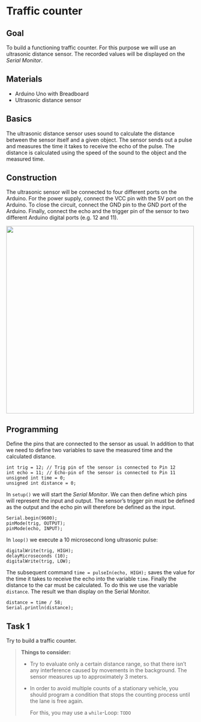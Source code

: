 # Traffic counter

## Goal
To build a functioning traffic counter.
For this purpose we will use an ultrasonic distance sensor.
The recorded values ​​will be displayed on the *Serial Monitor*.

## Materials
* Arduino Uno with Breadboard
* Ultrasonic distance sensor

## Basics
The ultrasonic distance sensor uses sound to calculate the distance between the sensor itself and a given object.
The sensor sends out a pulse and measures the time it takes to receive the echo of the pulse.
The distance is calculated using the speed of the sound to the object and the measured time.

## Construction
The ultrasonic sensor will be connected to four different ports on the Arduino.
For the power supply, connect the VCC pin with the 5V port on the Arduino.
To close the circuit, connect the GND pin to the GND port of the Arduino.
Finally, connect the echo and the trigger pin of the sensor to two different Arduino digital ports (e.g. 12 and 11).

<Img src = "https://raw.githubusercontent.com/sensebox/resources/master/images/edu/Verkehrszaehler.jpg" width = "500" />

## Programming
Define the pins that are connected to the sensor as usual.
In addition to that we need to define two variables to save the measured time and the calculated distance.

```arduino
int trig = 12; // Trig pin of the sensor is connected to Pin 12
int echo = 11; // Echo-pin of the sensor is connected to Pin 11
unsigned int time = 0;
unsigned int distance = 0;
```

In `setup()` we will start the *Serial Monitor*.
We can then define which pins will represent the input and output.
The sensor’s trigger pin must be defined as the output and the echo pin will therefore be defined as the input.

```arduino
Serial.begin(9600);
pinMode(trig, OUTPUT);
pinMode(echo, INPUT);
```

In `loop()` we execute a 10 microsecond long ultrasonic pulse:

```arduino
digitalWrite(trig, HIGH);
delayMicroseconds (10);
digitalWrite(trig, LOW);
```

The subsequent command `time = pulseIn(echo, HIGH);` saves the value for the time it takes to receive the echo into the variable `time`.
Finally the distance to the car must be calculated.
To do this we use the variable `distance`.
The result we than display on the Serial Monitor.

```arduino
distance = time / 58;
Serial.println(distance);
```

## Task 1
Try to build a traffic counter.

> **Things to consider:**
>
> - Try to evaluate only a certain distance range, so that there isn’t any interference caused by movements in the background. The sensor measures up to approximately 3 meters.
> - In order to avoid multiple counts of a stationary vehicle, you should program a condition that stops the counting process until the lane is free again.
>
>    For this, you may use a `while`-Loop: `TODO`
